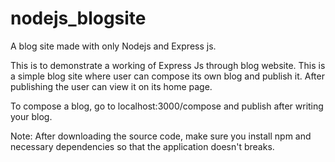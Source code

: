 # nodejs_blogsite
A blog site made with only Nodejs and Express js. 

This is to demonstrate a working of Express Js through blog website.
This is a simple blog site where user can compose its own blog and publish it.
After publishing the user can view it on its home page.

To compose a blog, go to localhost:3000/compose and publish after writing your blog.

Note: After downloading the source code, make sure you install npm and necessary dependencies
so that the application doesn't breaks. 

